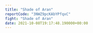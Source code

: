 ```yaml
---
title: "Shade of Aran"
reportCode: "3NWZ9pcKAbYPfqxC"
fight: "Shade of Aran"
date: 2021-10-08T19:17:48.190000+00:00
---
```

